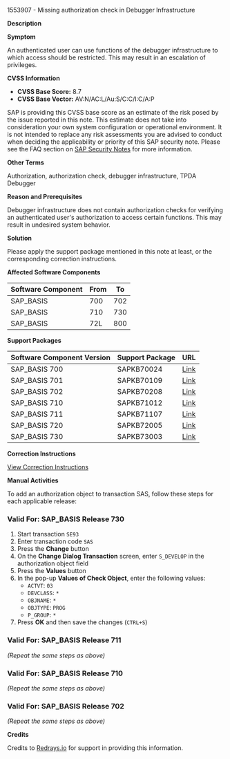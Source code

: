 1553907 - Missing authorization check in Debugger Infrastructure

**Description**

**Symptom**

An authenticated user can use functions of the debugger infrastructure to which access should be restricted. This may result in an escalation of privileges.

**CVSS Information**

- **CVSS Base Score:** 8.7
- **CVSS Base Vector:** AV:N/AC:L/Au:S/C:C/I:C/A:P

SAP is providing this CVSS base score as an estimate of the risk posed by the issue reported in this note. This estimate does not take into consideration your own system configuration or operational environment. It is not intended to replace any risk assessments you are advised to conduct when deciding the applicability or priority of this SAP security note. Please see the FAQ section on [SAP Security Notes](https://me.sap.com/securitynotes/) for more information.

**Other Terms**

Authorization, authorization check, debugger infrastructure, TPDA Debugger

**Reason and Prerequisites**

Debugger infrastructure does not contain authorization checks for verifying an authenticated user's authorization to access certain functions. This may result in undesired system behavior.

**Solution**

Please apply the support package mentioned in this note at least, or the corresponding correction instructions.

**Affected Software Components**

| Software Component | From | To |
|--------------------|------|----|
| SAP_BASIS          | 700  | 702|
| SAP_BASIS          | 710  | 730|
| SAP_BASIS          | 72L  | 800|

**Support Packages**

| Software Component Version | Support Package | URL |
|----------------------------|-----------------|-----|
| SAP_BASIS 700              | SAPKB70024      | [Link](https://me.sap.com/supportpackage/SAPKB70024) |
| SAP_BASIS 701              | SAPKB70109      | [Link](https://me.sap.com/supportpackage/SAPKB70109) |
| SAP_BASIS 702              | SAPKB70208      | [Link](https://me.sap.com/supportpackage/SAPKB70208) |
| SAP_BASIS 710              | SAPKB71012      | [Link](https://me.sap.com/supportpackage/SAPKB71012) |
| SAP_BASIS 711              | SAPKB71107      | [Link](https://me.sap.com/supportpackage/SAPKB71107) |
| SAP_BASIS 720              | SAPKB72005      | [Link](https://me.sap.com/supportpackage/SAPKB72005) |
| SAP_BASIS 730              | SAPKB73003      | [Link](https://me.sap.com/supportpackage/SAPKB73003) |

**Correction Instructions**

[View Correction Instructions](https://me.sap.com/corrins/0001553907/41)

**Manual Activities**

To add an authorization object to transaction SAS, follow these steps for each applicable release:

### Valid For: SAP_BASIS Release 730
1. Start transaction `SE93`
2. Enter transaction code `SAS`
3. Press the **Change** button
4. On the **Change Dialog Transaction** screen, enter `S_DEVELOP` in the authorization object field
5. Press the **Values** button
6. In the pop-up **Values of Check Object**, enter the following values:
   - `ACTVT`: `03`
   - `DEVCLASS`: `*`
   - `OBJNAME`: `*`
   - `OBJTYPE`: `PROG`
   - `P_GROUP`: `*`
7. Press **OK** and then save the changes (`CTRL+S`)

### Valid For: SAP_BASIS Release 711
*(Repeat the same steps as above)*

### Valid For: SAP_BASIS Release 710
*(Repeat the same steps as above)*

### Valid For: SAP_BASIS Release 702
*(Repeat the same steps as above)*

**Credits**

Credits to [Redrays.io](https://redrays.io) for support in providing this information.